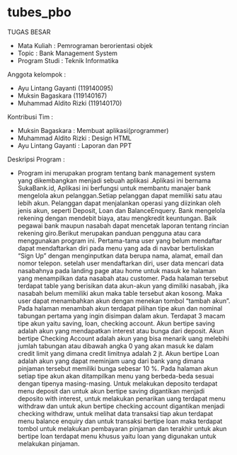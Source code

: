 # tubes_pbo
TUGAS BESAR 

- Mata Kuliah   : Pemrograman berorientasi objek
- Topic         : Bank Management System
- Program Studi : Teknik Informatika

Anggota kelompok :
- Ayu Lintang Gayanti   (119140095)
- Muksin Bagaskara      (119140167)
- Muhammad Aldito Rizki (119140170)

Kontribusi Tim :
- Muksin Bagaskara 	  	:	Membuat aplikasi(programmer)
- Muhammad Aldito Rizki	:	Design HTML
- Ayu Lintang Gayanti		:	Laporan dan PPT

Deskripsi Program :
- Program ini merupakan program tentang bank management system yang dikembangkan menjadi sebuah aplikasi .Aplikasi ini bernama SukaBank.id, Aplikasi ini berfungsi untuk membantu manajer bank mengelola akun pelanggan.Setiap pelanggan dapat memiliki satu atau lebih akun. Pelanggan dapat menjalankan operasi yang diizinkan oleh jenis akun, seperti Deposit, Loan dan BalanceEnquery. Bank mengelola rekening dengan mendebit biaya, atau mengkredit keuntungan. Baik pegawai bank maupun nasabah dapat mencetak laporan tentang rincian rekening giro.Berikut merupakan panduan pengguna atau cara menggunakan program ini. Pertama-tama user yang belum mendaftar dapat mendaftarkan diri pada menu yang ada di navbar bertuliskan “Sign Up” dengan menginputkan data berupa nama, alamat, email dan nomor telepon. setelah user mendaftarkan diri, user data mencari data nasabahnya pada landing page atau home untuk masuk ke halaman yang menampilkan data nasabah atau customer. Pada halaman tersebut terdapat table yang berisikan data akun-akun yang dimiliki nasabah, jika nasabah belum memiliki akun maka table tersebut akan kosong. Maka user dapat menambahkan akun dengan menekan tombol “tambah akun”. Pada halaman menambah akun terdapat pilihan tipe akun dan nominal tabungan pertama yang ingin disimpan dalam akun. Terdapat 3 macam tipe akun yaitu saving, loan, checking account. Akun bertipe saving adalah akun yang mendapatkan interest atau bunga dari deposit. Akun bertipe Checking Account adalah akun yang bisa menarik uang melebihi jumlah tabungan atau dibawah angka 0 yang akan masuk ke dalam credit limit yang dimana credit limitnya adalah 2 jt. Akun bertipe Loan adalah akun yang dapat meminjam uang dari bank yang dimana pinjaman tersebut memiliki bunga sebesar 10 %. Pada halaman akun setiap tipe akun akan ditampilkan menu yang berbeda-beda sesuai dengan tipenya masing-masing. Untuk melakukan deposito terdapat menu deposit dan untuk akun bertipe saving digantikan menjadi deposito with interest, untuk melakukan penarikan uang terdapat menu withdraw dan untuk akun bertipe checking account digantikan menjadi checking withdraw, untuk melihat data transaksi tiap akun terdapat menu balance enquiry dan untuk transaksi bertipe loan maka terdapat tombol untuk melakukan pembayaran pinjaman dan terakhir untuk akun bertipe loan terdapat menu khusus yaitu loan yang digunakan untuk melakukan pinjaman.
